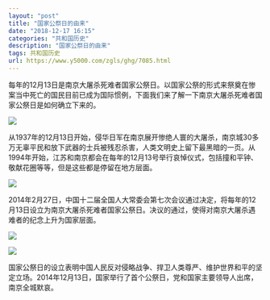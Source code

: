 ```yaml
---
layout: "post"
title: "国家公祭日的由来"
date: "2018-12-17 16:15"
categories: "共和国历史"
description: "国家公祭日的由来"
tags: 共和国历史
url: https://www.y5000.com/zgls/ghg/7085.html
---
```






每年的12月13日是南京大屠杀死难者国家公祭日。以国家公祭的形式来祭奠在惨案当中死亡的国民目前已成为国际惯例，下面我们来了解一下南京大屠杀死难者国家公祭日是如何确立下来的。

![](https://img.y5000.com/uploads/allimg/161213/6-161213111320K1.jpg)

从1937年的12月13日开始，侵华日军在南京展开惨绝人寰的大屠杀，南京城30多万无辜平民和放下武器的士兵被残忍杀害，人类文明史上留下最黑暗的一页。从1994年开始，江苏和南京都会在每年的12月13号举行哀悼仪式，包括撞和平钟、敬献花圈等等，但是这些都是停留在地方层面。

![](https://img.y5000.com/uploads/allimg/161213/6-1612131113391D.jpg)

2014年2月27日，中国十二届全国人大常委会第七次会议通过决定，将每年的12月13日设立为南京大屠杀死难者国家公祭日。决议的通过，使得对南京大屠杀遇难者的纪念上升为国家层面。

![](https://img.y5000.com/uploads/allimg/161213/6-16121311135J19.jpg)

![](https://img.y5000.com/uploads/allimg/161213/6-161213111422455.jpg)

国家公祭日的设立表明中国人民反对侵略战争、捍卫人类尊严、维护世界和平的坚定立场。2014年12月13日，国家举行了首个公祭日，党和国家主要领导人出席，南京全城默哀。
